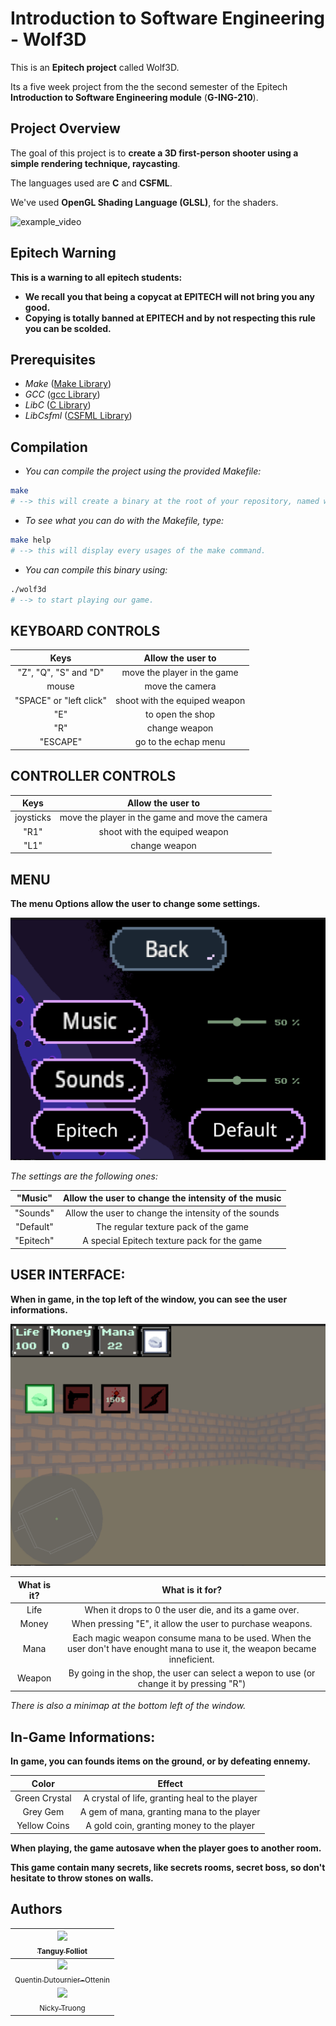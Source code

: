 # Introduction to Software Engineering - Wolf3D

This is an **Epitech project** called Wolf3D.

Its a five week project from the the second semester of the Epitech **Introduction to Software Engineering module** (**G-ING-210**).

## Project Overview

The goal of this project is to **create a 3D first-person shooter using a simple rendering technique, raycasting**.

The languages used are **C** and **CSFML**.

We've used **OpenGL Shading Language (GLSL)**, for the shaders.

![example_video](https://github.com/EpitechPGEPromo2029/G-ING-210-PAR-2-1-wolf3d-tanguy.folliot/blob/main/assets/readme_pictures/game.gif)

## Epitech Warning

**This is a warning to all epitech students:** 
- **We recall you that being a copycat at EPITECH will not bring you any good.**
- **Copying is totally banned at EPITECH and by not respecting this rule you can be scolded.**

## Prerequisites

- _Make_	    ([Make Library](https://www.gnu.org/software/make/manual/make.html))
- _GCC_         ([gcc Library](https://devdocs.io/gcc~14/))
- _LibC_        ([C Library](https://www.gnu.org/software/libc/))
- _LibCsfml_	([CSFML Library](https://csfml.1l.is/index.html))

## Compilation

- *You can compile the project using the provided Makefile:*

```bash
make
# --> this will create a binary at the root of your repository, named wolf3D.
```

- *To see what you can do with the Makefile, type:*

```bash
make help
# --> this will display every usages of the make command.
```

- *You can compile this binary using:*

```bash
./wolf3d
# --> to start playing our game.
```

## KEYBOARD CONTROLS

| Keys | Allow the user to |
| :---------------: | :---------------: |
| "Z", "Q", "S" and "D" | move the player in the game |
| mouse | move the camera |
| "SPACE" or "left click" | shoot with the equiped weapon |
| "E" | to open the shop |
| "R" | change weapon |
| "ESCAPE" | go to the echap menu |

## CONTROLLER CONTROLS

| Keys | Allow the user to |
| :---------------: | :---------------: |
| joysticks | move the player in the game and move the camera |
| "R1" | shoot with the equiped weapon |
| "L1" | change weapon |

## MENU

**The menu Options allow the user to change some settings.**

![Map_buttons](./assets/readme_pictures/options.png)

*The settings are the following ones:*

| "Music" | Allow the user to change the intensity of the music |
| :---: | :---: |
| "Sounds" | Allow the user to change the intensity of the sounds |
| "Default" | The regular texture pack of the game |
| "Epitech" | A special Epitech texture pack for the game |


## USER INTERFACE:

**When in game, in the top left of the window, you can see the user informations.**

![Map_buttons](./assets/readme_pictures/shop.png)

| What is it? | What is it for? |
| :---------------: | :---------------: |
| Life | When it drops to 0 the user die, and its a game over. |
| Money | When pressing "E", it allow the user to purchase weapons. |
| Mana | Each magic weapon consume mana to be used. When the user don't have enought mana to use it, the weapon became inneficient. |
| Weapon | By going in the shop, the user can select a wepon to use (or change it by pressing "R") |

*There is also a minimap at the bottom left of the window.*

## In-Game Informations:

**In game, you can founds items on the ground, or by defeating ennemy.**

| Color | Effect |
| :---------------: | :---------------: |
| Green Crystal | A crystal of life, granting heal to the player |
| Grey Gem | A gem of mana, granting mana to the player |
| Yellow Coins | A gold coin, granting money to the player |

**When playing, the game autosave when the player goes to another room.**

**This game contain many secrets, like secrets rooms, secret boss, so don't hesitate to throw stones on walls.**

## Authors

| [<img src="https://avatars.githubusercontent.com/u/146742953?v=4?size=85" width=85><br><sub>Tanguy Folliot</sub>](https://github.com/jf1Phillips) |
| :---: |
| [<img src="https://avatars.githubusercontent.com/u/181121247?v=4?size=85" width=85><br><sub>Quentin Dutournier-Ottenin</sub>](https://github.com/Patate-with-computer) |
| [<img src="https://avatars.githubusercontent.com/u/146725578?v=4?size=85" width=85><br><sub>Nicky Truong</sub>](https://github.com/Ry0s43b4) |